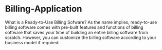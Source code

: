 # Billing-Application
 What is a Ready-to-Use Billing Sofware? As the name implies, ready-to-use billing software comes with pre-built features and functions of billing software that saves your time of building an entire billing software from scratch. However, you can customize the billing software according to your business model if required.
